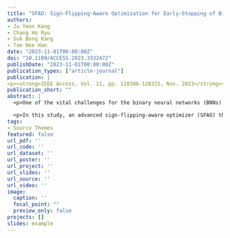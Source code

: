 ```yaml
---
title: "SFAO: Sign-Flipping-Aware Optimization for Early-Stopping of Binarized Neural Networks"
authors:
- Ju Yeon Kang
- Chang Ho Ryu
- Suk Bong Kang
- Tae Hee Han
date: "2023-11-01T00:00:00Z"
doi: "10.1109/ACCESS.2023.3332472"
publishDate: "2023-11-01T00:00:00Z"
publication_types: ["article-journal"]
publication: | 
<p><strong>IEEE Access, Vol. 11, pp. 128306-128315, Nov. 2023</strong></p>
publication_short: ""
abstract: |
  <p>One of the vital challenges for the binary neural networks (BNNs) is improving their inference performance by expanding their data representation capabilities for figuring out delicate patterns and nuances in the data. Addressing the explosive computational demands on neural network training is essential to guarantee sustainable development and scalable deployment. However, mitigating the increase in the computational cost during the training phase is critical for ensuring sustainability and scalability during deployment.</p>

  <p>In this study, an advanced sign-flipping-aware optimizer (SFAO) that focuses on BNNs was introduced to diminish the computational burden. SFAO balanced the model performance and computational cost through sign-flipping-aware updating rules throughout the training of BNNs. SFAO optimizer, tailored for BNNs with binary weight-specific updating rules, considerably reduced the computing resources needed for training on the CIFAR-10 dataset. Specifically, it surpassed the conventional full-precision updating rule by reducing the total instruction count by 21.89%. In contrast, SFAO showed a marginal 0.44% decline in the image classification accuracy relative to the updating rules for the full-precision parameters. Furthermore, the implementation of early stopping using the sign flip rate led to a notable reduction of 9.37% in the average computation time per network for the ImageNet dataset.</p>
tags:
- Source Themes
featured: false
url_pdf: ''
url_code: ''
url_dataset: ''
url_poster: ''
url_project: ''
url_slides: ''
url_source: ''
url_video: ''
image:
  caption: ''
  focal_point: ""
  preview_only: false
projects: []
slides: example
---
```


